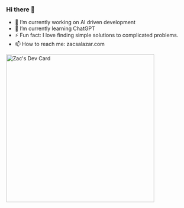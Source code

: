 ### Hi there 👋

- 🔭 I’m currently working on AI driven development
- 🌱 I’m currently learning ChatGPT
- ⚡ Fun fact: I love finding simple solutions to complicated problems.
- 📫 How to reach me:  zacsalazar.com



<a href="https://app.daily.dev/ZacKenichi"><img src="https://api.daily.dev/devcards/f46dc31825dc4cd4832ee5da90476791.png?r=kfw" width="400" alt="Zac's Dev Card"/></a>

<!--
**zackenichi/zackenichi** is a ✨ _special_ ✨ repository because its `README.md` (this file) appears on your GitHub profile.

Here are some ideas to get you started:

- 🔭 I’m currently working on ...
- 🌱 I’m currently learning ...
- 👯 I’m looking to collaborate on ...
- 🤔 I’m looking for help with ...
- 💬 Ask me about ...
- 📫 How to reach me: ...
- 😄 Pronouns: ...
- ⚡ Fun fact: ...
-->

